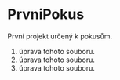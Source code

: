 # PrvniPokus
První projekt určený k pokusům.
1. úprava tohoto souboru.
2. úprava tohoto souboru.
3. úprava tohoto souboru.
